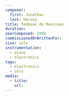 ```yaml
---
composer:
  first: Jonathan
  last: Harvey
title: Tombeau de Messiaen
duration:
yearComposed: 1994
commissionedOrWrittenFor:
size: solo
instrumentation:
  - piano
  - electronics
tags:
  - electronics
  - solo
media:
  - title:
    url:
---
```

